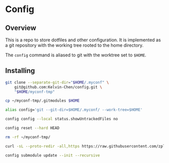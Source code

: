 # Config

## Overview

This is a repo to store dotfiles and other configuration. It is implemented
as a git repository with the working tree rooted to the home directory.

The `config` command is aliased to git with the worktree set to `$HOME`.

## Installing

```sh
git clone --separate-git-dir="$HOME/.myconf" \
    git@github.com:Kelvin-Chen/config.git \
    "$HOME/myconf-tmp"

cp ~/myconf-tmp/.gitmodules $HOME

alias config='git --git-dir=$HOME/.myconf/ --work-tree=$HOME'

config config --local status.showUntrackedFiles no

config reset --hard HEAD

rm -rf ~/myconf-tmp/

curl -sL --proto-redir -all,https https://raw.githubusercontent.com/zplug/installer/master/installer.zsh | zsh

config submodule update --init --recursive
```
